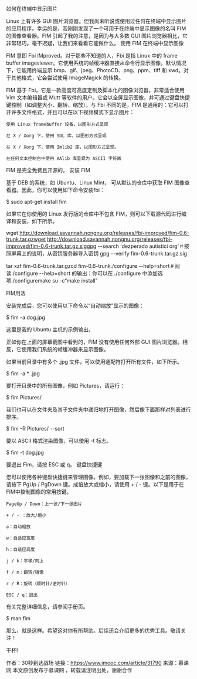 如何在终端中显示图片

                   

Linux 上有许多 GUI 图片浏览器。但我尚未听说或使用过任何在终端中显示图片的应用程序。幸运的是，我刚刚发现了一个可用于在终端中显示图像的名叫 FIM 的图像查看器。FIM 引起了我的注意，是因为与大多数 GUI 图片浏览器相比，它非常轻巧。毫不迟疑，让我们来看看它能做什么。
使用 FIM 在终端中显示图像

FIM 意即 Fbi IMproved。对于那些不知道的人，Fbi 是指 Linux 中的 frame buffer imageviewer。它使用系统的帧缓冲器直接从命令行显示图像。默认情况下，它能用终端显示 bmp、gif、jpeg、PhotoCD、png、ppm、tiff 和 xwd。对于其他格式，它会尝试使用 ImageMagick 的转换。

FIM 基于 Fbi，它是一款高度可高度定制及脚本化的图像浏览器，非常适合使用 Vim 文本编辑器或 Mutt 等软件的用户。它会以全屏显示图像，并可通过键盘快捷键控制（如调整大小、翻转、缩放）。与 Fbi 不同的是，FIM 是通用的：它可以打开许多文件格式，并且可以在以下视频模式下显示图片：

    使用 Linux framebuffer 设备，以图形方式呈现

    在 X / Xorg 下，使用 SDL 库，以图形方式呈现

    在 X / Xorg 下，使用 Imlib2 库，以图形方式呈现。

    在任何文本控制台中使用 AAlib 库呈现为 ASCII 字符画

FIM 是完全免费且开源的。
安装 FIM

基于 DEB 的系统，如 Ubuntu、Linux Mint， 可从默认的仓库中获取 FIM 图像查看器。因此，你可以使用如下命令安装fbi：

$ sudo apt-get install fim

如果它在你使用的 Linux 发行版的仓库中不包含 FIM，则可以下载源代码进行编译和安装，如下所示。

wget http://download.savannah.nongnu.org/releases/fbi-improved/fim-0.6-trunk.tar.gzwget http://download.savannah.nongnu.org/releases/fbi-improved/fim-0.6-trunk.tar.gz.siggpg --search 'dezperado autistici org'＃按照屏幕上的说明，从密钥服务器导入密钥
gpg --verify fim-0.6-trunk.tar.gz.sig

tar xzf fim-0.6-trunk.tar.gzcd fim-0.6-trunk./configure --help=short＃阅读./configure --help=short 的输出：你可以在 ./configure 中添加选项./configuremake
su -c“make install”

FIM用法

安装完成后，您可以使用以下命令以“自动缩放”显示的图像：

$ fim -a dog.jpg

这里是我的 Ubuntu 主机的示例输出。

正如你在上面的屏幕截图中看到的，FIM 没有使用任何外部 GUI 图片浏览器。相反，它使用我们系统的帧缓冲器来显示图像。

如果当前目录中有多个 .jpg 文件，可以使用通配符打开所有文件，如下所示。

$ fim -a * .jpg

要打开目录中的所有图像，例如 Pictures，请运行：

$ fim Pictures/

我们也可以在文件夹及其子文件夹中递归地打开图像，然后像下面那样对列表进行排序。

$ fim -R Pictures/ --sort

要以 ASCII 格式渲染图像，可以使用 -t 标志。

$ fim -t dog.jpg

要退出 Fim，请按 ESC 或 q。
键盘快捷键

您可以使用各种键盘快捷键来管理图像。例如，要加载下一张图像和之前的图像，请按下 PgUp / PgDown 键。成倍放大或缩小，请使用 + / - 键。以下是用于在FIM中控制图像的常用按键。

    PageUp / Down：上一张/下一张图片

    + / - ：放大/缩小

    a：自动缩放

    w：自适应宽度

    h：自适应高度

    j / k：平移/向上

    f / m：翻转/镜像

    r / R：旋转（顺时针/逆时针）

    ESC / q：退出

有关完整详细信息，请参阅手册页。

$ man fim

那么，就是这样。希望这对你有所帮助。后续还会介绍更多的优秀工具。敬请关注！

干杯!

作者：30秒到达战场
链接：https://www.imooc.com/article/31790
来源：慕课网
本文原创发布于慕课网 ，转载请注明出处，谢谢合作